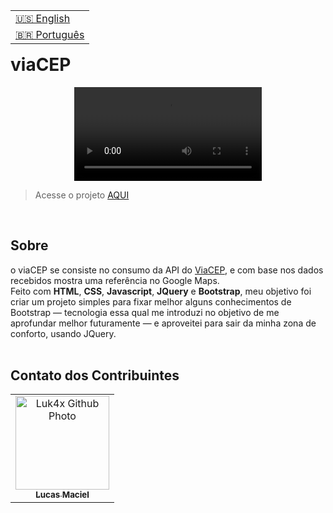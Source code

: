 <table align="right">
  <tr>
    <td>
      <a href="readme-en.md">🇺🇸 English</a>
    </td>
  </tr>
  <tr>
    <td>
      <a href="README.md">🇧🇷 Português</a>
    </td>
  </tr>
</table>
<br>

# viaCEP
<p align="center">
  <video src="https://user-images.githubusercontent.com/86276393/173253896-43955339-98aa-43d9-9213-6ef4583f19ba.mp4">
</p>

> Acesse o projeto [AQUI](https://luk4x.github.io/viaCEP-API/)
<br>

## Sobre
o viaCEP se consiste no consumo da API do [ViaCEP](https://viacep.com.br/), e com base nos dados recebidos mostra uma referência no Google Maps.<br>
Feito com <b>HTML</b>, <b>CSS</b>, <b>Javascript</b>, <b>JQuery</b> e <b>Bootstrap</b>, meu objetivo foi criar um projeto simples para fixar melhor alguns conhecimentos de Bootstrap — tecnologia essa qual me introduzi no objetivo de me aprofundar melhor futuramente — e aproveitei para sair da minha zona de conforto, usando JQuery.
<br>
<br>

## Contato dos Contribuintes
<table>
  <tr>
    <td align="center">
      <a href="https://www.linkedin.com/in/lucasmacielf/">
        <img src="https://avatars.githubusercontent.com/Luk4x" width="150px;" alt="Luk4x Github Photo"/><br>
        <sub>
          <b>Lucas Maciel</b>
        </sub>
      </a>
    </td>
  </tr>
</table>

